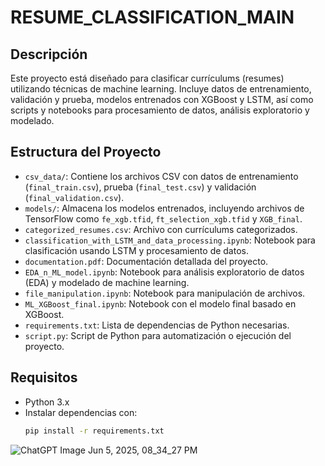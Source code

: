 # RESUME_CLASSIFICATION_MAIN

## Descripción
Este proyecto está diseñado para clasificar currículums (resumes) utilizando técnicas de machine learning. Incluye datos de entrenamiento, validación y prueba, modelos entrenados con XGBoost y LSTM, así como scripts y notebooks para procesamiento de datos, análisis exploratorio y modelado.

## Estructura del Proyecto
- `csv_data/`: Contiene los archivos CSV con datos de entrenamiento (`final_train.csv`), prueba (`final_test.csv`) y validación (`final_validation.csv`).
- `models/`: Almacena los modelos entrenados, incluyendo archivos de TensorFlow como `fe_xgb.tfid`, `ft_selection_xgb.tfid` y `XGB_final`.
- `categorized_resumes.csv`: Archivo con currículums categorizados.
- `classification_with_LSTM_and_data_processing.ipynb`: Notebook para clasificación usando LSTM y procesamiento de datos.
- `documentation.pdf`: Documentación detallada del proyecto.
- `EDA_n_ML_model.ipynb`: Notebook para análisis exploratorio de datos (EDA) y modelado de machine learning.
- `file_manipulation.ipynb`: Notebook para manipulación de archivos.
- `ML_XGBoost_final.ipynb`: Notebook con el modelo final basado en XGBoost.
- `requirements.txt`: Lista de dependencias de Python necesarias.
- `script.py`: Script de Python para automatización o ejecución del proyecto.

## Requisitos
- Python 3.x
- Instalar dependencias con:
  ```bash
  pip install -r requirements.txt       


![ChatGPT Image Jun 5, 2025, 08_34_27 PM](https://github.com/user-attachments/assets/3c9b0ad9-7fa9-4ff7-8ce3-6a742738c170)
